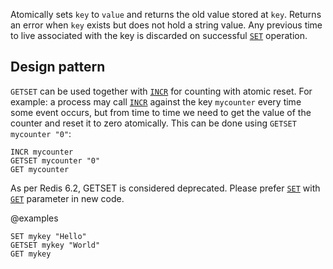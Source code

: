Atomically sets `key` to `value` and returns the old value stored at `key`.
Returns an error when `key` exists but does not hold a string value.  Any 
previous time to live associated with the key is discarded on successful 
[`SET`](/commands/set) operation.

## Design pattern

`GETSET` can be used together with [`INCR`](/commands/incr) for counting with atomic reset.
For example: a process may call [`INCR`](/commands/incr) against the key `mycounter` every time
some event occurs, but from time to time we need to get the value of the counter
and reset it to zero atomically.
This can be done using `GETSET mycounter "0"`:

```cli
INCR mycounter
GETSET mycounter "0"
GET mycounter
```

As per Redis 6.2, GETSET is considered deprecated. Please prefer [`SET`](/commands/set) with [`GET`](/commands/get) parameter in new code.

@examples

```cli
SET mykey "Hello"
GETSET mykey "World"
GET mykey
```

